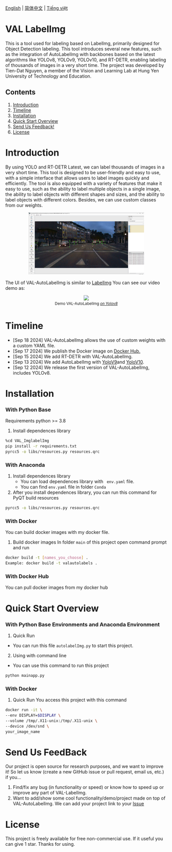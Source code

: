 [English](README.md) | [简体中文](VAL_LabelImgs/readme/README.zh-CN.md) | [Tiếng việt](VAL_LabelImgs/readme/README.vietnam-vn.md)
# VAL LabelImg

This is a tool used for labeling based on LabelImg, primarily designed for Object Detection labeling. This tool introduces several new features, such as the integration of AutoLabelImg with backbones based on the latest algorithms like YOLOv8, YOLOv9, YOLOv10, and RT-DETR, enabling labeling of thousands of images in a very short time. The project was developed by Tien-Dat Nguyen, a member of the Vision and Learning Lab at Hung Yen University of Technology and Education.

## Contents
1. [Introduction](#introduction)
2. [Timeline](#timeline)
3. [Installation](#installation)
4. [Quick Start Overview](#quick-start-overview)
5. [Send Us Feedback!](#send-us-feedback)
6. [License](#license)


# Introduction
By using YOLO and RT-DETR Latest, we can label thousands of images in a very short time. This tool is designed to be user-friendly and easy to use, with a simple interface that allows users to label images quickly and efficiently. The tool is also equipped with a variety of features that make it easy to use, such as the ability to label multiple objects in a single image, the ability to label objects with different shapes and sizes, and the ability to label objects with different colors. Besides, we can use custom classes from our weights.

<p align="center">
    <img src="VAL_LabelImgs/readme/images/imgs1.png" width="360">
</p>

The UI of VAL-AutoLabelImg is similar to [LabelImg](https://github.com/HumanSignal/labelImg)
You can see our video demo as:
<p align="center">
    <img src="VAL_LabelImgs/readme/videos/demo.gif" width="1000">
    <br>
    <sup>Demo VAL-AutoLabelImg <a href="https://github.com/ultralytics/ultralytics" target="_blank"><i>on Yolov8</i></a></sup>
</p>

# Timeline
- [Sep 18 2024] VAL-AutoLabelImg allows the use of custom weights with a custom YAML file.
- [Sep 17 2024] We publish the Docker image on [Docker Hub.](https://hub.docker.com/r/nguyendat1354/val-autolabel)
- [Sep 15 2024] We add RT-DETR with VAL-AutoLabelImg.
- [Sep 13 2024] We add AutoLabelImg with [YoloV9](https://github.com/WongKinYiu/yolov9)and [YoloV10](https://github.com/THU-MIG/yolov10).
- [Sep 12 2024] We release the first version of VAL-AutoLabelImg, includes YOLOv8.
# Installation

### With Python Base
Requirements python >= 3.8
1. Install dependences library
 ```bash
%cd VAL_ImglabelImg
pip install -r requirements.txt
pyrcc5 -o libs/resources.py resources.qrc
```

### With Anaconda 
1. Install dependences library
   - You can load dependences library with ``` env.yaml``` file.
   - You can find ```env.yaml``` file in folder ```Conda```
2. After you install dependences library, you can run this command for PyQT build resources
```bash
pyrcc5 -o libs/resources.py resources.qrc
```

### With Docker
You can build docker images with my docker file.
1. Build docker images
In folder ```main``` of this project open command prompt and run
``` bash
docker build -t [names_you_choose] .
Example: docker build -t valautolabels .
```

### With Docker Hub
You can pull docker images from my docker hub

# Quick Start Overview
### With Python Base Environments and Anaconda Environment
1. Quick Run
- You can run this file ```autolabelImg.py``` to start this project.

2. Using with command line
- You can use this command to run this project
```bash
python mainapp.py
```

### With Docker
1. Quick Run
You access this project with this command
```bash
docker run -it \
--env DISPLAY=$DISPLAY \
--volume /tmp/.X11-unix:/tmp/.X11-unix \
--device /dev/snd \
your_image_name
```

# Send Us FeedBack
Our project is open source for research purposes, and we want to improve it! So let us know (create a new GitHub issue or pull request, email us, etc.) if you...
1. Find/fix any bug (in functionality or speed) or know how to speed up or improve any part of VAL-LabelImg.
2. Want to add/show some cool functionality/demo/project made on top of VAL-AutoLabelImg. We can add your project link to your [Issue](https://github.com/datnguyen-tien204/VAL_ImglabelImg/issues)

# License
This project is freely available for free non-commercial use. If it useful you can give 1 star. Thanks for using.
